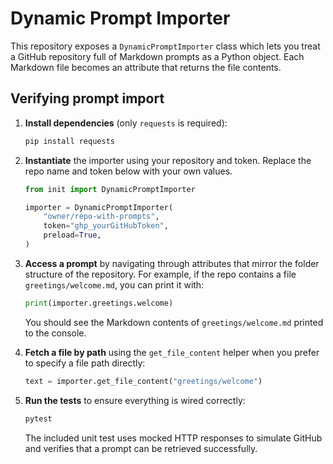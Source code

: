# Dynamic Prompt Importer

This repository exposes a `DynamicPromptImporter` class which lets you treat a
GitHub repository full of Markdown prompts as a Python object. Each Markdown
file becomes an attribute that returns the file contents.

## Verifying prompt import

1. **Install dependencies** (only `requests` is required):

   ```bash
   pip install requests
   ```

2. **Instantiate** the importer using your repository and token. Replace the repo
   name and token below with your own values.

   ```python
   from init import DynamicPromptImporter

   importer = DynamicPromptImporter(
       "owner/repo-with-prompts",
       token="ghp_yourGitHubToken",
       preload=True,
   )
   ```

3. **Access a prompt** by navigating through attributes that mirror the folder
   structure of the repository. For example, if the repo contains a file
   `greetings/welcome.md`, you can print it with:

   ```python
   print(importer.greetings.welcome)
   ```

   You should see the Markdown contents of `greetings/welcome.md` printed to the
   console.

4. **Fetch a file by path** using the ``get_file_content`` helper when you
   prefer to specify a file path directly:

   ```python
   text = importer.get_file_content("greetings/welcome")
   ```

5. **Run the tests** to ensure everything is wired correctly:

   ```bash
   pytest
   ```

   The included unit test uses mocked HTTP responses to simulate GitHub and
   verifies that a prompt can be retrieved successfully.
